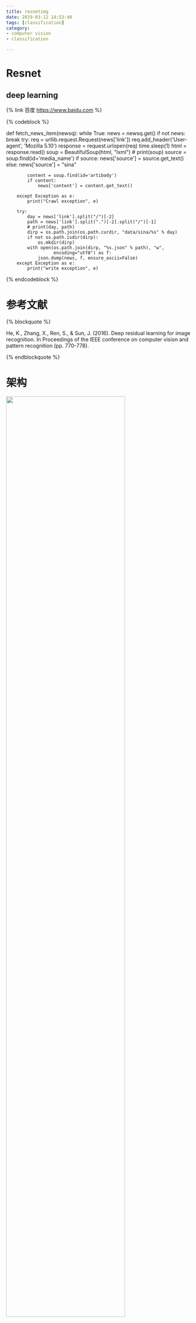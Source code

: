```yaml
---
title: resnetimg
date: 2019-03-12 14:53:40
tags: [classification]
category:
- computer vision
- classification

---
```


# Resnet

## deep learning

{% link 百度 https://www.baidu.com %}

{% codeblock %}

def fetch_news_item(newsq):
    while True:
        news = newsq.get()
        if not news:
            break
        try:
            req = urllib.request.Request(news['link'])
            req.add_header('User-agent', 'Mozilla 5.10')
            response = request.urlopen(req)
            time.sleep(1)
            html = response.read()
            soup = BeautifulSoup(html, "lxml")
            # print(soup)
            source = soup.find(id='media_name')
            if source:
                news['source'] = source.get_text()
            else:
                news['source'] = "sina"

            content = soup.find(id='artibody')
            if content:
                news['content'] = content.get_text()

        except Exception as e:
            print("Crawl exception", e)

        try:
            day = news['link'].split("/")[-2]
            path = news['link'].split(".")[-2].split("/")[-1]
            # print(day, path)
            dirp = os.path.join(os.path.curdir, "data/sina/%s" % day)
            if not os.path.isdir(dirp):
                os.mkdir(dirp)
            with open(os.path.join(dirp, "%s.json" % path), "w",
                      encoding="utf8") as f:
                json.dump(news, f, ensure_ascii=False)
        except Exception as e:
            print("write exception", e)


{% endcodeblock %}


# 参考文献

{% blockquote %}

He, K., Zhang, X., Ren, S., & Sun, J. (2016). Deep residual learning for image recognition. In Proceedings of the IEEE conference on computer vision and pattern recognition (pp. 770-778).

{% endblockquote %}

# 架构
<img src='resnet.png' width='80%'>
<!-- ![](resnet.png) -->
<!-- {% asset_img resnet.png This is resnet architecture %} -->
